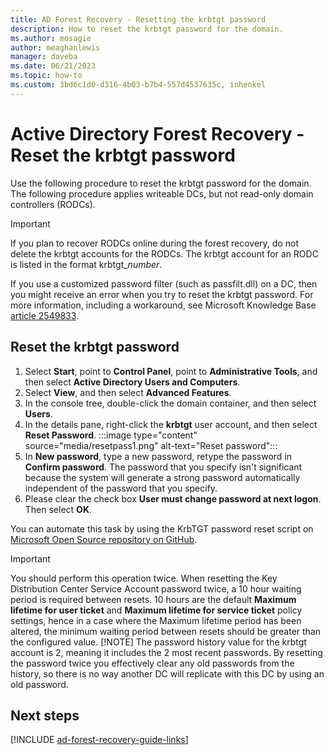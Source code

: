 ```yaml
---
title: AD Forest Recovery - Resetting the krbtgt password
description: How to reset the krbtgt password for the domain. 
ms.author: mosagie
author: meaghanlewis
manager: daveba
ms.date: 06/21/2023
ms.topic: how-to
ms.custom: 3bd6c1d0-d316-4b03-b7b4-557d4537635c, inhenkel
---
```


# Active Directory Forest Recovery - Reset the krbtgt password

Use the following procedure to reset the krbtgt password for the domain. The following procedure applies writeable DCs, but not read-only domain controllers (RODCs).

> [!IMPORTANT]
> If you plan to recover RODCs online during the forest recovery, do not delete the krbtgt accounts for the RODCs. The krbtgt account for an RODC is listed in the format krbtgt_*number*.
>
> If you use a customized password filter (such as passfilt.dll) on a DC, then you might receive an error when you try to reset the krbtgt password. For more information, including a workaround, see Microsoft Knowledge Base [article 2549833](https://support.microsoft.com/kb/2549833).

## Reset the krbtgt password

1. Select **Start**, point to **Control Panel**, point to **Administrative Tools**, and then select **Active Directory Users and Computers**.
1. Select **View**, and then select **Advanced Features**.
1. In the console tree, double-click the domain container, and then select **Users**.
1. In the details pane, right-click the **krbtgt** user account, and then select **Reset Password**.
   :::image type="content" source="media/resetpass1.png" alt-text="Reset password":::
1. In **New password**, type a new password, retype the password in **Confirm password**. The password that you specify isn't significant because the system will generate a strong password automatically independent of the password that you specify.
1. Please clear the check box **User must change password at next logon**. Then select **OK**.

You can automate this task by using the KrbTGT password reset script on [Microsoft Open Source repository on GitHub](https://github.com/microsoft/New-KrbtgtKeys.ps1/blob/master/New-KrbtgtKeys.ps1).

> [!IMPORTANT]
> You should perform this operation twice. When resetting the Key Distribution Center Service Account password twice, a 10 hour waiting period is required between resets. 10 hours are the default **Maximum lifetime for user ticket** and **Maximum lifetime for service ticket** policy settings, hence in a case where the Maximum lifetime period has been altered, the minimum waiting period between resets should be greater than the configured value.
> [!NOTE]
> The password history value for the krbtgt account is 2, meaning it includes the 2 most recent passwords. By resetting the password twice you effectively clear any old passwords from the history, so there is no way another DC will replicate with this DC by using an old password.

## Next steps

[!INCLUDE [ad-forest-recovery-guide-links](includes/ad-forest-recovery-guide-links.md)]

